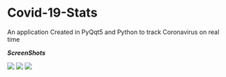 # Covid-19-Stats

An application Created in PyQqt5 and Python to track Coronavirus on real time 

 ***ScreenShots***

![](https://i.imgur.com/Pq6vFb3.png)
![](https://i.imgur.com/0kxlRVi.png)
![](https://i.imgur.com/Bh8jpgn.png)
